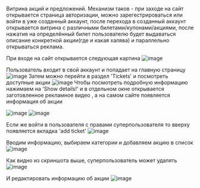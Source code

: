 Витрина акций и предложений. Механизм таков - при заходе на сайт открывается страница авторизации, можно зарегестрироваться или войти в уже созданный аккаунт, после перехода в созданный аккаунт открывается витрина с различными билетами/купонами/акциями, после нажатия на определённый билет пользователю будет выдаваться описание конкретной акции(где и какая халява) и параллельно открываться реклама.

При входе на сайт открывается следующая картина
![image](https://user-images.githubusercontent.com/79207007/172240677-57657141-0a78-4e2f-85ea-2573daa40b3e.png)

Пользователь входит в свой аккаунт и попадает на главную страницу
![image](https://user-images.githubusercontent.com/79207007/172240779-22565991-78ac-4450-ba60-4b1fcf7a02fc.png)
Затем можно перейти в раздел 'Tickets' и посмотреть доступные акции
![image](https://user-images.githubusercontent.com/79207007/172240845-9dd46dc0-f10f-4c00-bf7c-f503f19c45b1.png)
Чтобы посмотреть подробную информацию нажимаем на 'Show details!' и в отдельном окне открывается заготовленное рекламное видео , а на самом сайте появляется информация об акции

![image](https://user-images.githubusercontent.com/79207007/172240994-1fc37285-9a8c-49c6-a772-f70c7556bc7b.png)
![image](https://user-images.githubusercontent.com/79207007/172241027-59497c7e-8e7b-46f1-967a-f0312a66788a.png)

Если же войти в пользователя с правами суперпользователя то вверху появляется вкладка 'add ticket'
![image](https://user-images.githubusercontent.com/79207007/172241308-1af908a1-e6f4-4076-bf45-6fb077fa3b5d.png)

Вводим информацию, выбираем категории и добавляем акцию в список
![image](https://user-images.githubusercontent.com/79207007/172241417-405bdd8c-52a0-4505-9b35-0447cc3f0320.png)
 
 Как видно из скриншота выше, суперпользователь может удалять
![image](https://user-images.githubusercontent.com/79207007/172241551-377e9f3b-da60-436f-852b-ffd669bb2392.png)

И редактировать информацию об акции 
![image](https://user-images.githubusercontent.com/79207007/172241622-7d0a3cc9-1248-4c3f-97d7-59c7dae0cabb.png)
